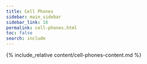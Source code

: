 ```yaml
---
title: Cell Phones
sidebar: main_sidebar
sidebar_link: 16
permalink: cell-phones.html
toc: false
search: include
---
```

{% include_relative content/cell-phones-content.md %}